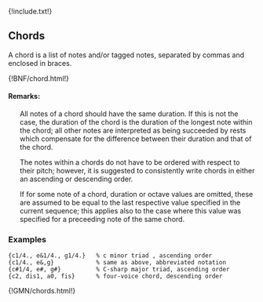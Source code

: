 {!include.txt!}

## Chords

A chord is a list of notes and/or tagged notes, separated by commas and enclosed in braces.

{!BNF/chord.html!}


#### Remarks:
<ul>
All notes of a chord should have the same duration.   
If this is not the case, the duration of the chord is the duration of the longest note within the
chord; all other notes are interpreted as being succeeded by rests which compensate for the
difference between their duration and that of the chord.

The notes within a chords do not have to be ordered with respect to their pitch; however, it is
suggested to consistently write chords in either an ascending or descending order.

If for some note of a chord, duration or octave values are omitted, these are assumed to be
equal to the last respective value specified in the current sequence; this applies also to the case
where this value was specified for a preceeding note of the same chord.
</ul>

### Examples
~~~~~~
{c1/4., e&1/4., g1/4.}   % c minor triad , ascending order   
{c1/4., e&,g}            % same as above, abbreviated notation   
{c#1/4, e#, g#}          % C-sharp major triad, ascending order   
{c2, dis1, a0, fis}      % four-voice chord, descending order   
~~~~~~
{!GMN/chords.html!}

<!-- 
### Chord Sequences
A chord sequence is a generalized note sequence, where instead of individual notes, chords may also
appear.

Remarks:

Chord sequences may contain chords as well as notes and rests.
The chords within a sequence need not all have the same number of notes.

Examples:
\[ {c1/4,e,g} {c,f,a} {d,f,h} {c1/2,g1,c2} ] % progression of triads   
\[ _/8 \slur(c1 d e) {fis/2, ais} e/2 ]  % mixed notes and chords
 -->

